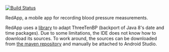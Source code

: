 [![Build Status](https://www.bitrise.io/app/db9b195f645cfed7/status.svg?token=0UVLxgCzsz75d21FUnkfhg&branch=master)](https://www.bitrise.io/app/db9b195f645cfed7)

RedApp, a mobile app for recording blood pressure measurements.

RedApp uses a [library](https://github.com/gabrielittner/lazythreetenbp) to adapt ThreeTenBP (backport of Java 8's date and time packages). Due to some limitations, the IDE does not know how to download its sources. To work around, the sources can be downloaded from [the maven repository](http://search.maven.org/#search%7Cga%7C1%7Cthreetenbp) and manually be attached to Android Studio.
